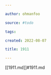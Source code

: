 ```yaml
---

author: ohmanfoo

source: #todo

tags: 

created: 2022-08-07

title: 1911

---
```

[[1911.md]]#1911.md